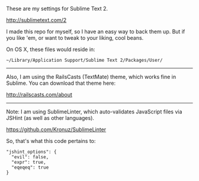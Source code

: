 These are my settings for Sublime Text 2.

http://sublimetext.com/2

I made this repo for myself, so I have an easy way to back them up. But if you like 'em, or want to tweak to your liking, cool beans.

On OS X, these files would reside in:

`~/Library/Application Support/Sublime Text 2/Packages/User/`

---

Also, I am using the RailsCasts (TextMate) theme, which works fine in Sublime. You can download that theme here:

http://railscasts.com/about

---

Note: I am using SublimeLinter, which auto-validates JavaScript files via JSHint (as well as other languages).

https://github.com/Kronuz/SublimeLinter

So, that's what this code pertains to:

    "jshint_options": {
      "evil": false,
      "expr": true,
      "eqeqeq": true
    }